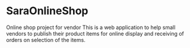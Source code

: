# SaraOnlineShop
Online shop project for vendor
This is a web application to help small vendors to publish their product items for online display and receiving of orders on selection of the items.
